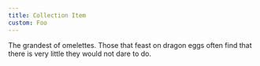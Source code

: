 ```yaml
---
title: Collection Item
custom: Foo
---
```


The grandest of omelettes. Those that feast on dragon eggs often find that there
is very little they would not dare to do.
